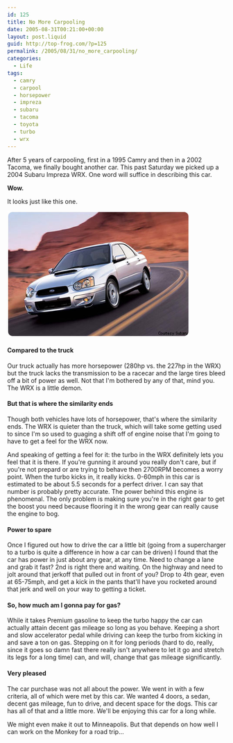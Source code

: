 ```yaml
---
id: 125
title: No More Carpooling
date: 2005-08-31T00:21:00+00:00
layout: post.liquid
guid: http://top-frog.com/?p=125
permalink: /2005/08/31/no_more_carpooling/
categories:
  - Life
tags:
  - camry
  - carpool
  - horsepower
  - impreza
  - subaru
  - tacoma
  - toyota
  - turbo
  - wrx
---
```

After 5 years of carpooling, first in a 1995 Camry and then in a 2002 Tacoma, we finally bought another car. This past Saturday we picked up a 2004 Subaru Impreza WRX. One word will suffice in describing this car.

**Wow.**

It looks just like this one.

![Stock image of a Subaru WRX](/assets/articles/wrx.jpg)

#### Compared to the truck

Our truck actually has more horsepower (280hp vs. the 227hp in the WRX) but the truck lacks the transmission to be a racecar and the large tires bleed off a bit of power as well. Not that I'm bothered by any of that, mind you. The WRX is a little demon. 

#### But that is where the similarity ends

Though both vehicles have lots of horsepower, that's where the similarity ends. The WRX is quieter than the truck, which will take some getting used to since I'm so used to guaging a shift off of engine noise that I'm going to have to get a feel for the WRX now. 

And speaking of getting a feel for it: the turbo in the WRX definitely lets you feel that it is there. If you're gunning it around you really don't care, but if you're not prepard or are trying to behave then 2700RPM becomes a worry point. When the turbo kicks in, it really kicks. 0-60mph in this car is estimated to be about 5.5 seconds for a perfect driver. I can say that number is probably pretty accurate. The power behind this engine is phenomenal. The only problem is making sure you're in the right gear to get the boost you need because flooring it in the wrong gear can really cause the engine to bog.

#### Power to spare

Once I figured out how to drive the car a little bit (going from a supercharger to a turbo is quite a difference in how a car can be driven) I found that the car has power in just about any gear, at any time. Need to change a lane and grab it fast? 2nd is right there and waiting. On the highway and need to jolt around that jerkoff that pulled out in front of you? Drop to 4th gear, even at 65-75mph, and get a kick in the pants that'll have you rocketed around that jerk and well on your way to getting a ticket.

#### So, how much am I gonna pay for gas?

While it takes Premium gasoline to keep the turbo happy the car can actually attain decent gas mileage so long as you behave. Keeping a short and slow accelerator pedal while driving can keep the turbo from kicking in and save a ton on gas. Stepping on it for long periods (hard to do, really, since it goes so damn fast there really isn't anywhere to let it go and stretch its legs for a long time) can, and will, change that gas mileage significantly.

#### Very pleased

The car purchase was not all about the power. We went in with a few criteria, all of which were met by this car. We wanted 4 doors, a sedan, decent gas mileage, fun to drive, and decent space for the dogs. This car has all of that and a little more. We'll be enjoying this car for a long while.

We might even make it out to Minneapolis. But that depends on how well I can work on the Monkey for a road trip…
